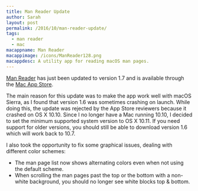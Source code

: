 ```yaml
---
title: Man Reader Update
author: Sarah
layout: post
permalink: /2016/10/man-reader-update/
tags:
  - man reader
  - mac
macappname: Man Reader
macappimage: /icons/ManReader128.png
macappdesc: A utility app for reading macOS man pages.
---
```


[Man Reader][1] has just been updated to version 1.7 and is available through the [Mac App Store][2].

The main reason for this update was to make the app work well with macOS Sierra, as I found that version 1.6 was sometimes crashing on launch. While doing this, the update was rejected by the App Store reviewers because it crashed on OS X 10.10. Since I no longer have a Mac running 10.10, I decided to set the minimum supported system version to OS X 10.11. If you need support for older versions, you should still be able to download version 1.6 which will work back to 10.7.



I also took the opportunity to fix some graphical issues, dealing with different color schemes:

* The man page list now shows alternating colors even when not using the default scheme.
* When scrolling the man pages past the top or the bottom with a non-white background, you should no longer see white blocks top & bottom.



[1]: /manreader/
[2]: http://itunes.apple.com/app/man-reader/id522583774?mt=12

